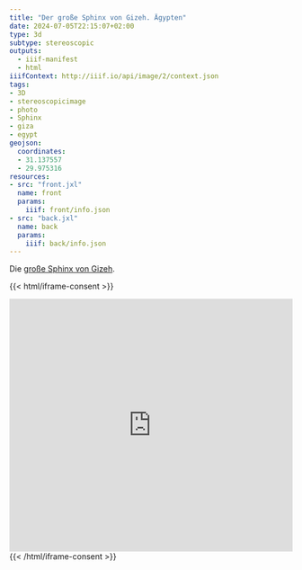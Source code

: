 ```yaml
---
title: "Der große Sphinx von Gizeh. Ägypten"
date: 2024-07-05T22:15:07+02:00
type: 3d
subtype: stereoscopic
outputs:
  - iiif-manifest
  - html
iiifContext: http://iiif.io/api/image/2/context.json
tags:
- 3D
- stereoscopicimage
- photo
- Sphinx
- giza
- egypt
geojson:
  coordinates:
  - 31.137557
  - 29.975316
resources:
- src: "front.jxl"
  name: front
  params:
    iiif: front/info.json
- src: "back.jxl"
  name: back
  params:
    iiif: back/info.json
---
```


Die [große Sphinx von Gizeh](https://de.wikipedia.org/wiki/Gro%C3%9Fe_Sphinx_von_Gizeh).
<!--more-->
{{< html/iframe-consent >}}
<iframe src="https://www.google.com/maps/embed?pb=!4v1672600152111!6m8!1m7!1sCAoSLEFGMVFpcE5ldGlDNTlsX005WVpLb3RESXJwUUkxUkJZaFI5R0o1UGZ2UTFK!2m2!1d29.97502447346792!2d31.13772113301877!3f14.103558035166525!4f13.43456364311335!5f0.7820865974627469" width="100%" height="450" style="border:0;" allowfullscreen="" loading="lazy" referrerpolicy="no-referrer-when-downgrade"></iframe>
{{< /html/iframe-consent >}}
